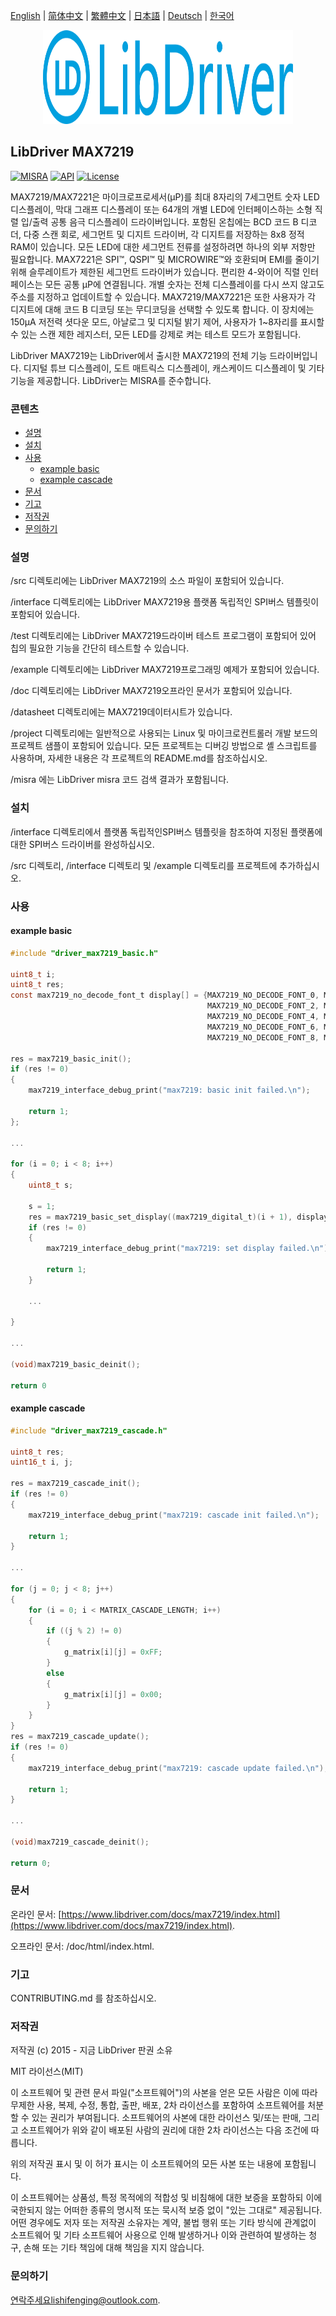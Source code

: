 [English](/README.md) | [ 简体中文](/README_zh-Hans.md) | [繁體中文](/README_zh-Hant.md) | [日本語](/README_ja.md) | [Deutsch](/README_de.md) | [한국어](/README_ko.md)

<div align=center>
<img src="/doc/image/logo.svg" width="400" height="150"/>
</div>

## LibDriver MAX7219

[![MISRA](https://img.shields.io/badge/misra-compliant-brightgreen.svg)](/misra/README.md) [![API](https://img.shields.io/badge/api-reference-blue.svg)](https://www.libdriver.com/docs/max7219/index.html) [![License](https://img.shields.io/badge/license-MIT-brightgreen.svg)](/LICENSE)

MAX7219/MAX7221은 마이크로프로세서(μP)를 최대 8자리의 7세그먼트 숫자 LED 디스플레이, 막대 그래프 디스플레이 또는 64개의 개별 LED에 인터페이스하는 소형 직렬 입/출력 공통 음극 디스플레이 드라이버입니다. 포함된 온칩에는 BCD 코드 B 디코더, 다중 스캔 회로, 세그먼트 및 디지트 드라이버, 각 디지트를 저장하는 8x8 정적 RAM이 있습니다. 모든 LED에 대한 세그먼트 전류를 설정하려면 하나의 외부 저항만 필요합니다. MAX7221은 SPI™, QSPI™ 및 MICROWIRE™와 호환되며 EMI를 줄이기 위해 슬루레이트가 제한된 세그먼트 드라이버가 있습니다. 편리한 4-와이어 직렬 인터페이스는 모든 공통 μP에 연결됩니다. 개별 숫자는 전체 디스플레이를 다시 쓰지 않고도 주소를 지정하고 업데이트할 수 있습니다. MAX7219/MAX7221은 또한 사용자가 각 디지트에 대해 코드 B 디코딩 또는 무디코딩을 선택할 수 있도록 합니다. 이 장치에는 150μA 저전력 셧다운 모드, 아날로그 및 디지털 밝기 제어, 사용자가 1~8자리를 표시할 수 있는 스캔 제한 레지스터, 모든 LED를 강제로 켜는 테스트 모드가 포함됩니다.

LibDriver MAX7219는 LibDriver에서 출시한 MAX7219의 전체 기능 드라이버입니다. 디지털 튜브 디스플레이, 도트 매트릭스 디스플레이, 캐스케이드 디스플레이 및 기타 기능을 제공합니다. LibDriver는 MISRA를 준수합니다.

### 콘텐츠

  - [설명](#설명)
  - [설치](#설치)
  - [사용](#사용)
    - [example basic](#example-basic)
    - [example cascade](#example-cascade)
  - [문서](#문서)
  - [기고](#기고)
  - [저작권](#저작권)
  - [문의하기](#문의하기)

### 설명

/src 디렉토리에는 LibDriver MAX7219의 소스 파일이 포함되어 있습니다.

/interface 디렉토리에는 LibDriver MAX7219용 플랫폼 독립적인 SPI버스 템플릿이 포함되어 있습니다.

/test 디렉토리에는 LibDriver MAX7219드라이버 테스트 프로그램이 포함되어 있어 칩의 필요한 기능을 간단히 테스트할 수 있습니다.

/example 디렉토리에는 LibDriver MAX7219프로그래밍 예제가 포함되어 있습니다.

/doc 디렉토리에는 LibDriver MAX7219오프라인 문서가 포함되어 있습니다.

/datasheet 디렉토리에는 MAX7219데이터시트가 있습니다.

/project 디렉토리에는 일반적으로 사용되는 Linux 및 마이크로컨트롤러 개발 보드의 프로젝트 샘플이 포함되어 있습니다. 모든 프로젝트는 디버깅 방법으로 셸 스크립트를 사용하며, 자세한 내용은 각 프로젝트의 README.md를 참조하십시오.

/misra 에는 LibDriver misra 코드 검색 결과가 포함됩니다.

### 설치

/interface 디렉토리에서 플랫폼 독립적인SPI버스 템플릿을 참조하여 지정된 플랫폼에 대한 SPI버스 드라이버를 완성하십시오.

/src 디렉토리, /interface 디렉토리 및 /example 디렉토리를 프로젝트에 추가하십시오.

### 사용

#### example basic

```C
#include "driver_max7219_basic.h"

uint8_t i;
uint8_t res;
const max7219_no_decode_font_t display[] = {MAX7219_NO_DECODE_FONT_0, MAX7219_NO_DECODE_FONT_1,
                                            MAX7219_NO_DECODE_FONT_2, MAX7219_NO_DECODE_FONT_3,
                                            MAX7219_NO_DECODE_FONT_4, MAX7219_NO_DECODE_FONT_5,
                                            MAX7219_NO_DECODE_FONT_6, MAX7219_NO_DECODE_FONT_7,
                                            MAX7219_NO_DECODE_FONT_8, MAX7219_NO_DECODE_FONT_9 };

res = max7219_basic_init();
if (res != 0)
{
    max7219_interface_debug_print("max7219: basic init failed.\n");

    return 1;
};

...                                            
                                            
for (i = 0; i < 8; i++)
{
    uint8_t s;

    s = 1;
    res = max7219_basic_set_display((max7219_digital_t)(i + 1), display[s]);
    if (res != 0)
    {
        max7219_interface_debug_print("max7219: set display failed.\n");

        return 1;
    }
    
    ...
    
}
                                            
...                                            
                                            
(void)max7219_basic_deinit();

return 0
```

#### example cascade

```c
#include "driver_max7219_cascade.h"

uint8_t res;
uint16_t i, j;

res = max7219_cascade_init();
if (res != 0)
{
    max7219_interface_debug_print("max7219: cascade init failed.\n");

    return 1;
}

...
    
for (j = 0; j < 8; j++)
{
    for (i = 0; i < MATRIX_CASCADE_LENGTH; i++)
    {
        if ((j % 2) != 0)
        {
            g_matrix[i][j] = 0xFF;
        }
        else
        {
            g_matrix[i][j] = 0x00;
        }
    }
}
res = max7219_cascade_update();
if (res != 0)
{
    max7219_interface_debug_print("max7219: cascade update failed.\n");

    return 1;
}

...

(void)max7219_cascade_deinit();

return 0;
```

### 문서

온라인 문서: [https://www.libdriver.com/docs/max7219/index.html](https://www.libdriver.com/docs/max7219/index.html).

오프라인 문서: /doc/html/index.html.

### 기고

CONTRIBUTING.md 를 참조하십시오.

### 저작권

저작권 (c) 2015 - 지금 LibDriver 판권 소유

MIT 라이선스(MIT)

이 소프트웨어 및 관련 문서 파일("소프트웨어")의 사본을 얻은 모든 사람은 이에 따라 무제한 사용, 복제, 수정, 통합, 출판, 배포, 2차 라이선스를 포함하여 소프트웨어를 처분할 수 있는 권리가 부여됩니다. 소프트웨어의 사본에 대한 라이선스 및/또는 판매, 그리고 소프트웨어가 위와 같이 배포된 사람의 권리에 대한 2차 라이선스는 다음 조건에 따릅니다.

위의 저작권 표시 및 이 허가 표시는 이 소프트웨어의 모든 사본 또는 내용에 포함됩니다.

이 소프트웨어는 상품성, 특정 목적에의 적합성 및 비침해에 대한 보증을 포함하되 이에 국한되지 않는 어떠한 종류의 명시적 또는 묵시적 보증 없이 "있는 그대로" 제공됩니다. 어떤 경우에도 저자 또는 저작권 소유자는 계약, 불법 행위 또는 기타 방식에 관계없이 소프트웨어 및 기타 소프트웨어 사용으로 인해 발생하거나 이와 관련하여 발생하는 청구, 손해 또는 기타 책임에 대해 책임을 지지 않습니다.

### 문의하기

연락주세요lishifenging@outlook.com.